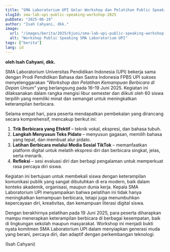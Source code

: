 ```yaml
---
title: "SMA Laboratorium UPI Gelar Workshop dan Pelatihan Public Speaking untuk Siswa"
slugId: sma-lab-upi-public-speaking-workshop-2025
pubDate: "2025-06-19"
author: "Isah Cahyani, dkk."
image:
  url: "/images/berita/2025/6juni/sma-lab-upi-public-speaking-workshop-2025.webp"
  alt: "Workshop Public Speaking SMA Laboratorium UPI"
tags: ["berita"]
lang: id
---
```


**oleh Isah Cahyani, dkk.**

SMA Laboratorium Universitas Pendidikan Indonesia (UPI) bekerja sama dengan Prodi Pendidikan Bahasa dan Sastra Indonesia FPBS UPI sukses menyelenggarakan *“Workshop dan Pelatihan Kemampuan Berbicara di Depan Umum”* yang berlangsung pada 16–19 Juni 2025. Kegiatan ini dilaksanakan dalam rangka mengisi libur semester dan diikuti oleh 60 siswa terpilih yang memiliki minat dan semangat untuk meningkatkan keterampilan berbicara.  

Selama empat hari, para peserta mendapatkan pembekalan yang dirancang secara komprehensif, mencakup berikut ini:  

1. **Trik Berbicara yang Efektif** – teknik vokal, ekspresi, dan bahasa tubuh.  
2. **Langkah Menyusun Teks Pidato** – menyusun gagasan, memilih bahasa yang tepat, dan membuat alur pidato.  
3. **Latihan Berbicara melalui Media Sosial TikTok** – memanfaatkan platform digital untuk melatih ekspresi diri dan berbicara singkat, jelas, serta menarik.  
4. **Refleksi** – sesi evaluasi diri dan berbagi pengalaman untuk memperkuat rasa percaya diri siswa.  

Kegiatan ini bertujuan untuk membekali siswa dengan keterampilan komunikasi publik yang sangat dibutuhkan di era modern, baik dalam konteks akademik, organisasi, maupun dunia kerja. Kepala SMA Laboratorium UPI menyampaikan bahwa pelatihan ini tidak hanya meningkatkan kemampuan berbicara, tetapi juga menumbuhkan kepercayaan diri, kreativitas, dan kemampuan literasi digital siswa.  

Dengan berakhirnya pelatihan pada 19 Juni 2025, para peserta diharapkan mampu menerapkan keterampilan berbicara di berbagai kesempatan, baik di lingkungan sekolah maupun masyarakat. Workshop ini menjadi bukti nyata komitmen SMA Laboratorium UPI dalam menyiapkan generasi muda yang berani, percaya diri, dan adaptif dengan perkembangan teknologi.  

(Isah Cahyani)  
